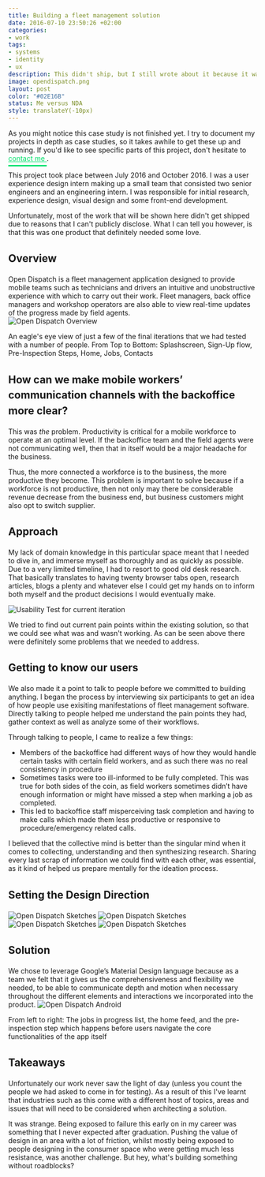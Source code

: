 ```yaml
---
title: Building a fleet management solution
date: 2016-07-10 23:50:26 +02:00
categories:
- work
tags:
- systems
- identity
- ux
description: This didn't ship, but I still wrote about it because it was the first time I was exposed to failure
image: opendispatch.png
layout: post
color: "#02E16B"
status: Me versus NDA
style: translateY(-10px)
---
```


<style>
	img {
		border: none;
	}

	h2 {
		line-height: 1.5;
	}
</style>


<div class="box">
	As you might notice this case study is not finished yet. I try to document my projects in depth as case studies, so it takes awhile to get these up and running. If you'd like to see specific parts of this project, don't hesitate to <a href="mailto:justinmfarrugia@gmail.com" style="color: #02E16B;
		padding-bottom: 5px;
		border-bottom: 3px solid #02E16B;">contact me </a>.
</div>

<br>
This project took place between July 2016 and October 2016. I was a user experience design intern making up a small team that consisted two senior engineers and an engineering intern. I was responsible for initial research, experience design, visual design and some front-end development. 

Unfortunately, most of the work that will be shown here didn't get shipped due to reasons that I can't publicly disclose. What I can tell you however, is that this was one product that definitely needed some love.

<h2>Overview</h2>
Open Dispatch is a fleet management application designed to provide mobile teams such as technicians and drivers an intuitive and unobstructive experience with which to carry out their work. Fleet managers, back office managers and workshop operators are also able to view real-time updates of the progress made by field agents.
<br>

<img src="../img/opendispatch_overview.png" alt="Open Dispatch Overview"> 

<p class="description">An eagle's eye view of just a few of the final iterations that we had tested with a number of people. From Top to Bottom: Splashscreen, Sign-Up flow, Pre-Inspection Steps, Home, Jobs, Contacts</p>

<h2>How can we make mobile workers’ communication channels with the backoffice more clear?</h2>

This was <i>the</i> problem.  Productivity is critical for a mobile workforce to operate at an optimal level. If the backoffice team and the field agents were not communicating well, then that in itself would be a major headache for the business. 

Thus, the more connected a workforce is to the business, the more productive they become. This problem is important to solve because if a workforce is not productive, then not only may there be considerable revenue decrease from the business end, but business customers might also opt to switch supplier. 


<h2>Approach</h2>

My lack of domain knowledge in this particular space meant that I needed to dive in, and immerse myself as thoroughly and as quickly as possible. Due to a very limited timeline, I had to resort to good old desk research. That basically translates to having twenty browser tabs open, research articles, blogs a plenty and whatever else I could get my hands on to inform both myself and the product decisions I would eventually make.

<img src="../img/CurrentIteration.png" alt="Usability Test for current iteration">
<p class="description">We tried to find out current pain points within the existing solution, so that we could see what was and wasn't working. As can be seen above there were definitely some problems that we needed to address. </p>

<h2>Getting to know our users </h2>

We also made it a point to talk to people before we committed to building anything. I began the process by interviewing six participants to get an idea of how people use exisiting manifestations of fleet management software. Directly talking to people helped me understand the pain points they had, gather context as well as analyze some of their workflows.

Through talking to people, I came to realize a few things:
<ul>
	<li>Members of the backoffice had different ways of how they would handle certain tasks with certain field workers, and as such there was no real consistency in procedure</li>
	<li>Sometimes tasks were too ill-informed to be fully completed. This was true for both sides of the coin, as field workers sometimes didn’t have enough information or might have missed a step when marking a job as completed.</li>
	<li>This led to backoffice staff misperceiving task completion and having to make calls which made them less productive or responsive to procedure/emergency related calls. </li>
</ul>

I believed that the collective mind is better than the singular mind when it comes to collecting, understanding and then synthesizing research. Sharing every last scrap of information we could find with each other, was essential, as it kind of helped us prepare mentally for the ideation process.

<h2>Setting the Design Direction</h2>

<img src="../img/Opendispatch_1.png" alt="Open Dispatch Sketches">
<img src="../img/Opendispatch_2.png" alt="Open Dispatch Sketches">
<img src="../img/Opendispatch_3.png" alt="Open Dispatch Sketches">
<img src="../img/Opendispatch_4.png" alt="Open Dispatch Sketches">

<h2>Solution</h2>
We chose to leverage Google’s Material Design language because as a team we felt that it gives us the comprehensiveness and flexibility we needed, to be able to communicate depth and motion when necessary throughout the different elements and interactions we incorporated into the product. 

<img src="../img/OpenDispatch_Android.png" alt="Open Dispatch Android" style="border:none;">

<p class="description">From left to right: The jobs in progress list, the home feed, and the pre-inspection step which happens before users navigate the core functionalities of the app itself </p>

<h2>Takeaways</h2>

Unfortunately our work never saw the light of day (unless you count the people we had asked to come in for testing). As a result of this I've learnt that industries such as this come with a different host of topics, areas and issues that will need to be considered when architecting a solution.

It was strange. Being exposed to failure this early on in my career was something that I never expected after graduation. Pushing the value of design in an area with a lot of friction, whilst mostly being exposed to people designing in the consumer space who were getting much less resistance, was another challenge. But hey, what's building something without roadblocks?

<br>





